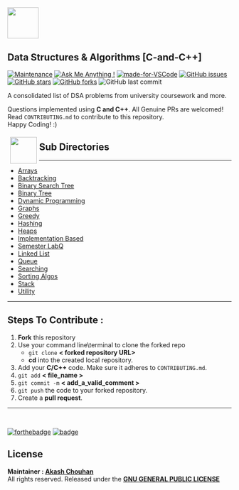 ## <code><img src = "https://user-images.githubusercontent.com/56465610/215420256-c36bb5a2-313e-4bc6-b839-323e354634e1.png" width="70px" ></code>

## **Data Structures & Algorithms [C-and-C++]**

[![Maintenance](https://img.shields.io/badge/Maintained%3F-yes-green.svg)](https://GitHub.com/Naereen/StrapDown.js/graphs/commit-activity "Repo Maintained")
[![Ask Me Anything !](https://img.shields.io/badge/Ask%20me-anything-1abc9c.svg)](https://GitHub.com/akashchouhan16/ "github.com/akashchouhan16")
[![made-for-VSCode](https://img.shields.io/badge/Made%20for-VSCode-1f425f.svg)](https://code.visualstudio.com/ "VSCODE") 
[![GitHub issues](https://img.shields.io/github/issues/akashchouhan16/Crypto-Dash.svg)](https://github.com/akashchouhan16/Data-structures-in-C-CPP/issues) [![GitHub stars](https://img.shields.io/github/stars/akashchouhan16/Data-structures-in-C-CPP.svg?style=social)](https://github.com/akashchouhan16/Data-structures-in-C-CPP/stargazers) [![GitHub forks](https://img.shields.io/github/forks/akashchouhan16/Data-structures-in-C-CPP.svg?style=social)](https://github.com/akashchouhan16/Data-structures-in-C-CPP/network) ![GitHub last commit](https://img.shields.io/github/last-commit/akashchouhan16/Data-structures-in-C-CPP.svg)

A consolidated list of DSA problems from university coursework and more.

Questions implemented using **C and C++**. All Genuine PRs are welcomed! Read `CONTRIBUTING.md` to contribute to this repository. <br/>
Happy Coding! :)

<img src="./assets/DSA_Topics.png" width="60px" style="float:left; padding:.35rem"/>

## Sub Directories

---

- [Arrays](https://github.com/akashchouhan16/Basic-Data-structures-in-C/tree/master/Arrays "View sub-directory")
- [Backtracking](https://github.com/akashchouhan16/Basic-Data-structures-in-C/tree/master/Backtracking "View sub-directory")
- [Binary Search Tree](https://github.com/akashchouhan16/Basic-Data-structures-in-C/tree/master/Binary%20Search%20Tree "View sub-directory")
- [Binary Tree](https://github.com/akashchouhan16/Basic-Data-structures-in-C/tree/master/Binary%20Tree "View sub-directory")
- [Dynamic Programming](https://github.com/akashchouhan16/Basic-Data-structures-in-C/tree/master/DynamicProgramming "View sub-directory")
- [Graphs](https://github.com/akashchouhan16/Basic-Data-structures-in-C/tree/master/Graphs "View sub-directory")
- [Greedy](https://github.com/akashchouhan16/Basic-Data-structures-in-C/tree/master/Greedy "View sub-directory")
- [Hashing](https://github.com/akashchouhan16/Data_Structures_And_Algorithms/tree/master/Hashing "View sub-directory")
- [Heaps](https://github.com/akashchouhan16/Data_Structures_And_Algorithms/tree/master/Heaps "View sub-directory")
- [Implementation Based](https://github.com/akashchouhan16/Data-structures-in-C-CPP/tree/master/Implementations "View sub-directory")
- [Semester LabQ](https://github.com/akashchouhan16/Basic-Data-structures-in-C/tree/master/ExtraDSAQ "View sub-directory")
- [Linked List](https://github.com/akashchouhan16/Basic-Data-structures-in-C/tree/master/Linkedlist "View sub-directory")
- [Queue](https://github.com/akashchouhan16/Basic-Data-structures-in-C/tree/master/Queue "View sub-directory")
- [Searching](https://github.com/akashchouhan16/Basic-Data-structures-in-C-CPP/tree/master/Searching "View sub-directory")
- [Sorting Algos](https://github.com/akashchouhan16/Basic-Data-structures-in-C/tree/master/SortingAlgorithms)
- [Stack](https://github.com/akashchouhan16/Data-structures-in-C-CPP/tree/master/Stack "View sub-directory")
- [Utility](https://github.com/akashchouhan16/Data-structures-in-C-CPP/tree/master/Utility "View sub-directory")

---

## Steps To Contribute :

1. **Fork** this repository
2. Use your command line\terminal to clone the forked repo
   - `git clone` **< forked repository URL>**
   - **cd** into the created local repository.
3. Add your **C/C++** code. Make sure it adheres to `CONTRIBUTING.md`.
4. `git add` **< file_name >**
5. `git commit -m` **< add_a_valid_comment >**
6. `git push` the code to your forked repository.
7. Create a **pull request**.

---

<br>

[![forthebadge](https://forthebadge.com/images/badges/open-source.svg)](https://forthebadge.com)
[![badge](./assets/powered-by-enthusiasm.svg)](https://forthebadge.com)
## License
**Maintainer : [ Akash Chouhan](https://github.com/akashchouhan16/ "Akash Chouhan Profile")** </br>
All rights reserved. Released under the **[GNU GENERAL PUBLIC LICENSE](https://github.com/akashchouhan16/Data-structures-in-C-CPP/blob/master/LICENSE "License")**


